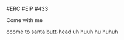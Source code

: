 #ERC
#EIP
#433

Come with me







































ccome to santa butt-head uh  huuh hu huhuh 


